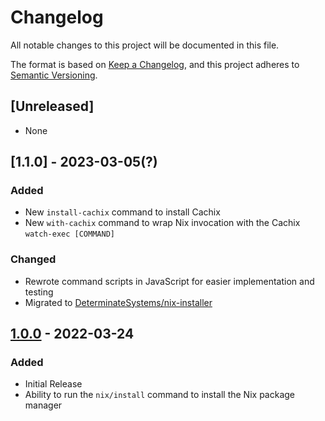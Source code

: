 # Changelog

All notable changes to this project will be documented in this file.

The format is based on [Keep a Changelog](https://keepachangelog.com/en/1.0.0/),
and this project adheres to [Semantic Versioning](https://semver.org/spec/v2.0.0.html).

## [Unreleased]

- None

## [1.1.0] - 2023-03-05(?)

### Added
- New `install-cachix` command to install Cachix
- New `with-cachix` command to wrap Nix invocation with the Cachix `watch-exec [COMMAND]`
### Changed
- Rewrote command scripts in JavaScript for easier implementation and testing
- Migrated to [DeterminateSystems/nix-installer](https://github.com/DeterminateSystems/nix-installer)

## [1.0.0] - 2022-03-24

### Added

- Initial Release
- Ability to run the `nix/install` command to install the Nix package manager

[1.0.0]: https://github.com/ELD/nix-orb/releases/tag/v1.0.0
